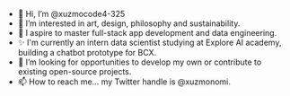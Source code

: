 - 👋 Hi, I’m @xuzmocode4-325
- 👀 I’m interested in art, design, philosophy and sustainability. 
- 🌱 I aspire to master full-stack app development and data engineering. 
- ✨ I'm currently an intern data scientist studying at Explore AI academy, building a chatbot prototype for BCX. 
- 💞️ I’m looking for opportunities to develop my own or contribute to existing open-source projects. 
- 📫 How to reach me... my Twitter handle is @xuzmonomi.

<!---
xuzmocode4-325/xuzmocode4-325 is a ✨ special ✨ repository because its `README.md` (this file) appears on your GitHub profile.
You can click the Preview link to take a look at your changes.
--->
